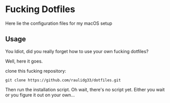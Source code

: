 # Fucking Dotfiles

Here lie the configuration files for my macOS setup

## Usage

You Idiot, did you really forget how to use your own fucking dotfiles?

Well, here it goes.

clone this fucking repository:
```
git clone https://github.com/raulidg33/dotfiles.git
```

Then run the installation script. Oh wait, there's no script yet. Either you wait or you figure it out on your own...


